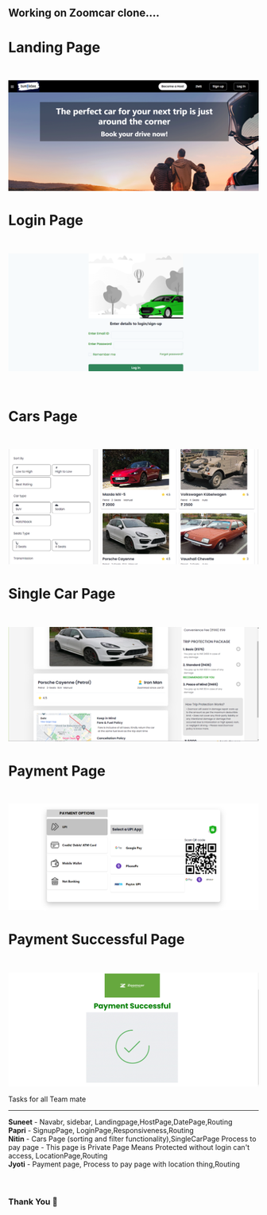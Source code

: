 ## Working on Zoomcar clone....

<h1>Landing Page</h1>
<br>

![image](./readme_images/s1.png)
<br>

<h1>Login Page</h1>
<br>

![image](./readme_images/s6.png)

<br>
<h1>Cars Page</h1>
<br>

![image](./readme_images/s2.png)
<br>

<h1>Single Car Page</h1>
<br>

![image](./readme_images/s3.png)
<br>

<h1>Payment Page</h1>
<br>

![image](./readme_images/s4.png)
<br>

<h1>Payment Successful Page</h1>
<br>

![image](./readme_images/s5.png)
<br>

Tasks for all Team mate

<hr>
<b>Suneet</b> - Navabr, sidebar, Landingpage,HostPage,DatePage,Routing
<br>
<b>Papri</b> - SignupPage, LoginPage,Responsiveness,Routing
<br>
<b>Nitin</b> - Cars Page (sorting and filter functionality),SingleCarPage
Process to pay page - This page is Private Page Means Protected without login can't access,
LocationPage,Routing
<br>
<b>Jyoti</b> - Payment page, Process to pay page with location thing,Routing
<br>
<br>
<br>
<h3>Thank You 🙂
